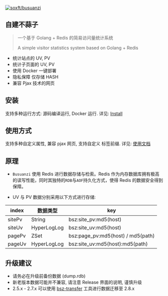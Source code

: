 [![soxft/busuanzi](https://socialify.git.ci/soxft/busuanzi/image?description=1&font=Bitter&forks=1&language=1&logo=https://raw.githubusercontent.com/soxft/busuanzi/main/dist/favicon.svg&name=1&owner=1&pattern=Solid&stargazers=1&theme=Dark)](https://busuanzi.9420.ltd)

## 自建不蒜子

> 一个基于 Golang + Redis 的简易访问量统计系统
>
> A simple visitor statistics system based on Golang + Redis

- 统计站点的 UV, PV
- 统计子页面的 UV, PV
- 使用 Docker 一键部署
- 隐私保障 仅存储 HASH
- 兼容 Pjax 技术的网页

## 安装

支持多种运行方式: 源码编译运行, Docker 运行. 详见: [Install](https://github.com/soxft/busuanzi/wiki/install)

## 使用方式

支持多种自定义属性, 兼容 pjax 网页, 支持自定义 标签前缀. 详见: [使用文档](https://github.com/soxft/busuanzi/wiki/usage)

## 原理

- `Busuanzi` 使用 Redis 进行数据存储与检索。Redis 作为内存数据库拥有极高的读写性能，同时其独特的`RDB`与`AOF`持久化方式，使得 Redis 的数据安全得到保障。

- UV 与 PV 数据分别采用以下方式进行存储:

| index  | 数据类型        | key                               |
|--------|-------------|-----------------------------------|
| sitePv | String      | bsz:site_pv:md5(host)             |
| siteUv | HyperLogLog | bsz:site_uv:md5(host)             |
| pagePv | ZSet        | bsz:page_pv:md5(host) / md5(path) |
| pageUv | HyperLogLog | bsz:site_uv:md5(host):md5(path)   |


## 升级建议

- 请务必在升级前备份数据 (dump.rdb)
- 新老版本数据可能并不兼容, 请注意 Release 界面的说明, 谨慎升级
- 2.5.x - 2.7.x 可以使用 [bsz-transfer](https://github.com/soxft/busuanzi-transfer) 工具进行数据迁移至 2.8.x